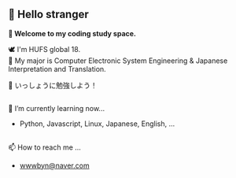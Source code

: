 ## 👋 Hello stranger 
**🌼 Welcome to my coding study space.**


🕊️ I'm HUFS global 18.  
👀 My major is Computer Electronic System Engineering & Japanese Interpretation and Translation.  

💬 いっしょうに勉強しよう！

##
🌱 I’m currently learning now...
- Python, Javascript, Linux, Japanese, English, ...

##
📫 How to reach me ...
- wwwbyn@naver.com

<!--
**soob2n/soob2n** is a ✨ _special_ ✨ repository because its `README.md` (this file) appears on your GitHub profile.

Here are some ideas to get you started:

- 🔭 I’m currently working on ...
- 🌱 I’m currently learning ...
- 👯 I’m looking to collaborate on ...
- 🤔 I’m looking for help with ...
- 💬 Ask me about ...
- 📫 How to reach me: ...
- 😄 Pronouns: ...
- ⚡ Fun fact: ...
-->
